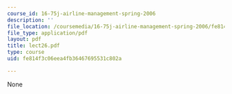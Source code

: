 ```yaml
---
course_id: 16-75j-airline-management-spring-2006
description: ''
file_location: /coursemedia/16-75j-airline-management-spring-2006/fe814f3c06eea4fb36467695531c802a_lect26.pdf
file_type: application/pdf
layout: pdf
title: lect26.pdf
type: course
uid: fe814f3c06eea4fb36467695531c802a

---
```

None